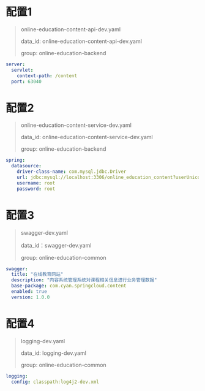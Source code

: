 # 配置1

> online-education-content-api-dev.yaml 
>
> data_id: online-education-content-api-dev.yaml
>
> group: online-education-backend

```yml
server:
  servlet:
    context-path: /content
  port: 63040
```

# 配置2

>  online-education-content-service-dev.yaml 
>
> data_id: online-education-content-service-dev.yaml
>
> group: online-education-backend

```yml
spring:
  datasource:
    driver-class-name: com.mysql.jdbc.Driver
    url: jdbc:mysql://localhost:3306/online_education_content?userUnicode=true&useSSL=false
    username: root
    password: root
```

# 配置3 

> swagger-dev.yaml
>
> data_id：swagger-dev.yaml
>
> group: online-education-common

```yml
swagger:
  title: "在线教育网站"
  description: "内容系统管理系统对课程相关信息进行业务管理数据"
  base-package: com.cyan.springcloud.content
  enabled: true
  version: 1.0.0
```

# 配置4

> logging-dev.yaml
>
> data_id: logging-dev.yaml
>
> group: online-education-common

```yml
logging:
  config: classpath:log4j2-dev.xml
```

